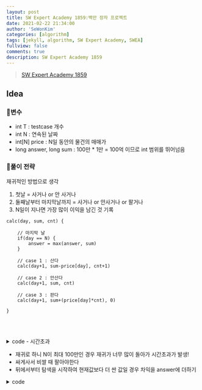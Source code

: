 ```yaml
---
layout: post
title: SW Expert Academy 1859:백만 장자 프로젝트
date: 2021-02-22 21:34:00
author: 'SeWonKim'
categories: [algorithm]
tags: [jekyll, algorithm, SW Expert Academy, SWEA]
fullview: false
comments: true
description: SW Expert Academy 1859
---
```


> [SW Expert Academy 1859](https://swexpertacademy.com/main/code/problem/problemDetail.do?contestProbId=AV5LrsUaDxcDFAXc&categoryId=AV5LrsUaDxcDFAXc&categoryType=CODE&problemTitle=&orderBy=RECOMMEND_COUNT&selectCodeLang=ALL&select-1=&pageSize=10&pageIndex=1&&&&&&&&&)

## Idea

### 🥚변수

- int T : testcase 개수
- int N : 연속된 날짜
- int[N] price : N일 동안의 물건의 매매가
- long answer, long sum : 100만 * 1만 = 100억 이므로 int 범위를 뛰어넘음

### 🍳풀이 전략

재귀적인 방법으로 생각

1. 첫날 = 사거나 or 안 사거나
2. 둘째날부터 마지막날까지 = 사거나 or 안사거나 or 팔거나
3. N일이 지나면 가장 많이 이익을 남긴 것 기록

```
calc(day, sum, cnt) {
    
    // 마지막 날
    if(day == N) {
        answer = max(answer, sum)
    }

    // case 1 : 산다
    calc(day+1, sum-price[day], cnt+1)

    // case 2 : 안산다
    calc(day+1, sum, cnt)

    // case 3 : 판다
    calc(day+1, sum+(price[day]*cnt), 0)

}
```

&nbsp;  
&nbsp;

<details>
<summary>code - 시간초과</summary>
<div markdown="1">

```java
import java.io.*;
import java.util.*;

class Solution
{
	static int N;
	static int[] price;
	static long answer;
	public static void main(String[] args) throws Exception {
		BufferedReader br = new BufferedReader(new InputStreamReader(System.in));
		int T = Integer.parseInt(br.readLine());
		
		for(int testcase = 1; testcase <= T; testcase++) {
			answer = Integer.MIN_VALUE;
			N = Integer.parseInt(br.readLine());
			price = new int[N];
			
			StringTokenizer st = new StringTokenizer(br.readLine(), &quot; &quot;);
			for (int i = 0; i < N; i++) {
				price[i] = Integer.parseInt(st.nextToken());
			}
			
			calc(1, 0-price[0], 1);	// 첫번째 날 사는 경우
			calc(1, 0, 0); 			// 첫번째 날 안사는 경우
			
			System.out.println(&quot;#&quot; + testcase + &quot; &quot; + answer);
		}
	}
	
	static public void calc(int day, long sum, int cnt) {
		
		if(day == N) {
			answer = Math.max(answer, sum);
			return;
		}
		
		calc(day+1, sum-price[day], cnt+1); // case 1 : 산다
		calc(day+1, sum, cnt); // case 2 : 안산다
		calc(day+1, sum+(price[day]*cnt), 0); // case 3 : 판다
	} 
}

```

</div>
</details>


- 재귀로 하니 N이 최대 100만인 경우 재귀가 너무 많이 돌아가 시간초과가 발생!
- 싸게사서 비쌀 때 팔아야한다
- 뒤에서부터 탐색을 시작하여 현재값보다 더 싼 값일 경우 차익을 answer에 더하기


<details>
<summary>code</summary>
<div markdown="1">

```java

import java.io.*;
import java.util.*;

class Solution
{
	public static void main(String[] args) throws Exception {
		BufferedReader br = new BufferedReader(new InputStreamReader(System.in));
		int T = Integer.parseInt(br.readLine());
		
		for(int testcase = 1; testcase <= T; testcase++) {
			long answer = 0;
			int N = Integer.parseInt(br.readLine());
			int[] price = new int[N];
			int pivot = N-1;	// 현재 가리키고 있는 값(맨 뒤부터 시작)
			
			StringTokenizer st = new StringTokenizer(br.readLine(), " ");
			for (int i = 0; i < N; i++) {
				price[i] = Integer.parseInt(st.nextToken());
			}
			
			for (int i = N-2; i >= 0; i--) {
				if(price[i] < price[pivot]) {
					answer += price[pivot] - price[i];
				}
				else {
					pivot = i;
				}
			}
			
			System.out.println("#" + testcase + " " + answer);
		}
	}
}

```

</div>
</details>

&nbsp;  
&nbsp;
